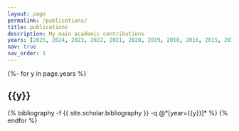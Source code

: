 ```yaml
---
layout: page
permalink: /publications/
title: publications
description: My main academic contributions
years: [2025, 2024, 2023, 2022, 2021, 2020, 2019, 2018, 2016, 2015, 2013]
nav: true
nav_order: 1
---
```

<!-- _pages/publications.md -->
<div class="publications">

{%- for y in page.years %}
  <h2 class="year">{{y}}</h2>
  {% bibliography -f {{ site.scholar.bibliography }} -q @*[year={{y}}]* %}
{% endfor %}

</div>

